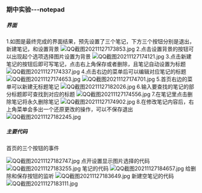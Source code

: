 ### 期中实验---notepad


##### 界面

1.如图是最终完成的界面结果，预先设置了三个笔记，下方三个按钮分别是退出，新建笔记，和设置背景
![QQ截图20211127173853.jpg](https://i.loli.net/2021/11/27/eFJKMNkVCtfH6wP.jpg)
2.点击设置背景的按钮可以出现起个选项选择图片设置为背景
![QQ截图20211127174121.jpg](https://i.loli.net/2021/11/27/Kg5GjcTnb2x3JUQ.jpg)
3.点击新建笔记的按钮后即可写笔记，点击右上角保存或者删除，且笔记自动设置为标题
![QQ截图20211127174337.jpg](https://i.loli.net/2021/11/27/NbkLjUsOz9vBRh8.jpg)
4.点击右边的菜单后可以编辑对应笔记的标题
![QQ截图20211127174653.jpg](https://i.loli.net/2021/11/27/J29LdSfcyE3qsOI.jpg)
![QQ截图20211127174701.jpg](https://i.loli.net/2021/11/27/AMrwFP7qay9kRTd.jpg)
5.首页右边的菜单可以新建无标题笔记
![QQ截图20211127182026.jpg](https://i.loli.net/2021/11/27/HyGoXBYn2QSP4Vd.jpg)
6.输入要查找的笔记的部分标题即可查找到对应的标题
![QQ截图20211127174556.jpg](https://i.loli.net/2021/11/27/Zw1zjqV9htMB5IE.jpg)
7.在笔记里点击删除笔记将永久删除笔记
![QQ截图20211127174902.jpg](https://i.loli.net/2021/11/27/Z2QWB9vjaYGJbxX.jpg)
8.在修改笔记内容后，右上角菜单会多出一个还原更改的操作，可以不保存退出
![QQ截图20211127182245.jpg](https://i.loli.net/2021/11/27/jny2GoD1itFb9K3.jpg)

##### 主要代码

首页的三个按钮的事件

![QQ截图20211127182747.jpg](https://i.loli.net/2021/11/27/unE7aPcyQo2pGbC.jpg)
点开设置显示图片选择的代码
![QQ截图20211127183255.jpg](https://i.loli.net/2021/11/27/HwSYeqOht12XMuy.jpg)
笔记的代码
![QQ截图20211127184657.jpg](https://i.loli.net/2021/11/27/Lz1KqsnT6GN7mFA.jpg)
给删除和保存按钮的监听
![QQ截图20211127183649.jpg](https://i.loli.net/2021/11/27/LUkrvOTRcIb9WdC.jpg)
新建空笔记的代码
![QQ截图20211127183111.jpg](https://i.loli.net/2021/11/27/8cEDPlr2dz13yCI.jpg)

